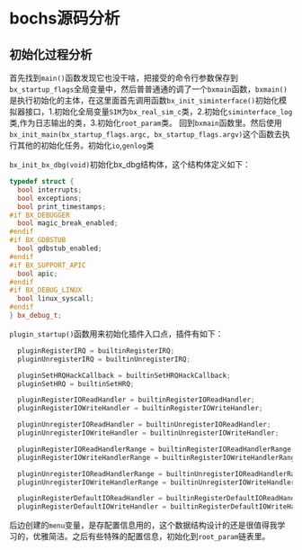 # bochs源码分析

## 初始化过程分析

首先找到`main()`函数发现它也没干啥，把接受的命令行参数保存到`bx_startup_flags`全局变量中，然后普普通通的调了一个`bxmain`函数，`bxmain()`是执行初始化的主体，在这里面首先调用函数`bx_init_siminterface()`初始化模拟器接口，1.初始化全局变量`SIM`为`bx_real_sim_c`类，2.初始化`siminterface_log`类,作为日志输出的类，3.初始化`root_param`类。
回到`bxmain`函数里。然后使用`bx_init_main(bx_startup_flags.argc, bx_startup_flags.argv)`这个函数去执行其他的初始化任务。初始化`io`,`genlog`类

`bx_init_bx_dbg(void)`初始化bx_dbg结构体，这个结构体定义如下：

```c++
typedef struct {
  bool interrupts;
  bool exceptions;
  bool print_timestamps;
#if BX_DEBUGGER
  bool magic_break_enabled;
#endif
#if BX_GDBSTUB
  bool gdbstub_enabled;
#endif
#if BX_SUPPORT_APIC
  bool apic;
#endif
#if BX_DEBUG_LINUX
  bool linux_syscall;
#endif
} bx_debug_t;
```

`plugin_startup()`函数用来初始化插件入口点，插件有如下：

```c++
  pluginRegisterIRQ = builtinRegisterIRQ;
  pluginUnregisterIRQ = builtinUnregisterIRQ;

  pluginSetHRQHackCallback = builtinSetHRQHackCallback;
  pluginSetHRQ = builtinSetHRQ;

  pluginRegisterIOReadHandler = builtinRegisterIOReadHandler;
  pluginRegisterIOWriteHandler = builtinRegisterIOWriteHandler;

  pluginUnregisterIOReadHandler = builtinUnregisterIOReadHandler;
  pluginUnregisterIOWriteHandler = builtinUnregisterIOWriteHandler;

  pluginRegisterIOReadHandlerRange = builtinRegisterIOReadHandlerRange;
  pluginRegisterIOWriteHandlerRange = builtinRegisterIOWriteHandlerRange;

  pluginUnregisterIOReadHandlerRange = builtinUnregisterIOReadHandlerRange;
  pluginUnregisterIOWriteHandlerRange = builtinUnregisterIOWriteHandlerRange;

  pluginRegisterDefaultIOReadHandler = builtinRegisterDefaultIOReadHandler;
  pluginRegisterDefaultIOWriteHandler = builtinRegisterDefaultIOWriteHandler;
```

后边创建的`menu`变量，是存配置信息用的，这个数据结构设计的还是很值得我学习的，优雅简洁。之后有些特殊的配置信息，初始化到`root_param`链表里。



